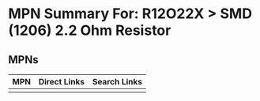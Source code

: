 



# MPN Summary For: R12O22X > SMD (1206) 2.2 Ohm Resistor

## MPNs
  

|MPN|Direct Links|Search Links|
| :--- | :--- | :--- |
||||

